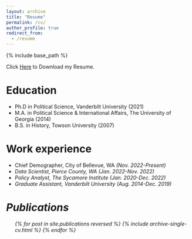 ```yaml
---
layout: archive
title: "Resume"
permalink: /cv/
author_profile: true
redirect_from:
  - /resume
---
```


{% include base_path %}

Click [Here](http://bwtuggle.github.io/files/Bryce%20Williams-Tuggle%20Website%20Resume.pdf) to Download my Resume.

Education
======
* Ph.D in Political Science, Vanderbilt University (2021)
* M.A. in Political Science & International Affairs, The University of Georgia (2014)
* B.S. in History, Towson University (2007)

Work experience
======
* Chief Demographer, City of Bellevue, WA <i>(Nov. 2022-Present)<i>
* Data Scientist, Pierce County, WA <i>(Jan. 2022-Nov. 2022)<i>
* Policy Analyst, The Sycamore Institute <i>(Jan. 2020-Dec. 2022)<i>
* Graduate Assistant, Vanderbilt University <i>(Aug. 2014-Dec. 2019)<i>
  
Publications
======
  <ul>{% for post in site.publications reversed %}
    {% include archive-single-cv.html %}
  {% endfor %}</ul>
  
